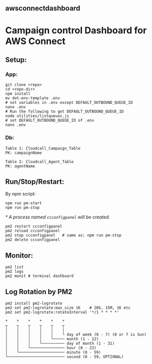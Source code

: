 ## awsconnectdashboard

# Campaign control Dashboard for AWS Connect

## Setup:


### App:
```
git clone <repo>
cd <repo-dir>
npm install
mv dot-env-template .env
# set variables in .env except DEFAULT_OUTBOUND_QUEUE_ID
nano .env
# Run the following to get DEFAULT_OUTBOUND_QUEUE_ID 
node utilities/listqueues.js 
# set DEFAULT_OUTBOUND_QUEUE_ID of .env
nano .env

```

### Db:
```
Table 1: Cloudcall_Campaign_Table
PK: campaignName

Table 2: Cloudcall_Agent_Table
PK: agentName
```



## Run/Stop/Restart:


By npm script:

```
npm run pm-start
npm run pm-stop 
```
_* A process named `ccconfigpanel` will be created._

```
pm2 restart ccconfigpanel
pm2 reload ccconfigpanel
pm2 stop ccconfigpanel   # same as: npm run pm-stop
pm2 delete ccconfigpanel
```

## Monitor:

```
pm2 list
pm2 logs
pm2 monit # terminal dashboard

```

## Log Rotation by PM2

```
pm2 install pm2-logrotate
pm2 set pm2-logrotate:max_size 1K    # 20G, 15M, 1K etc
pm2 set pm2-logrotate:rotateInterval '*/1 * * * *'

*    *    *    *    *    *
┬    ┬    ┬    ┬    ┬    ┬
│    │    │    │    │    |
│    │    │    │    │    └ day of week (0 - 7) (0 or 7 is Sun)
│    │    │    │    └───── month (1 - 12)
│    │    │    └────────── day of month (1 - 31)
│    │    └─────────────── hour (0 - 23)
│    └──────────────────── minute (0 - 59)
└───────────────────────── second (0 - 59, OPTIONAL)


```
